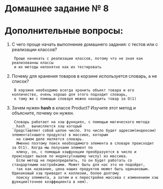 #  Домашнее задание № 8

# Дополнительные вопросы:
1. С чего проще начать выполнение домашнего задания: с тестов или с реализации классов?

        Проще начинать с реализации классов, потому что не зная как реализованны классы 
        и их методы непонятно как их тестировать
2. Почему для хранения товаров в корзине используется словарь, а не список?

    
        В корзине необходимо всегда хранить объект товара и его колличество, очень хорошо для этого подходит словарь,
        к тому же с помощью словаря можно находить товар за О(1)
3. Зачем нужен __hash__ в классе Product? Изучите этот метод и объясните, почему он нужен.


        Словарь работает на хэш функциях, с помощью магического метода __hash__ вычисляется хэш который
        представляет собой целое число. Это число будет адресом(индексом) элемента(нашего продукта) в массиве, которым 
         на самом деле является словарь.
         Именно поэтому поиск необходимого элемента в словаре происходит за О(1). Когда мы получаем элемент по
         ключу, он, с помощью хэшфункции преобразуется в число и происходит вызов по индексу(нашему числу) из массива.
         Если метод не переопределить, то он будет работать со стандартными настройками. Может быть для нас это не подойдет,
         так как название, цена наших продуктов может быть одинаковым. Одинаковый хэш приведет к коллизии, более долгому
         поиску элемента, а затем и к перестройке массива с изменением хэш функции(точнее коэффициента в нем).